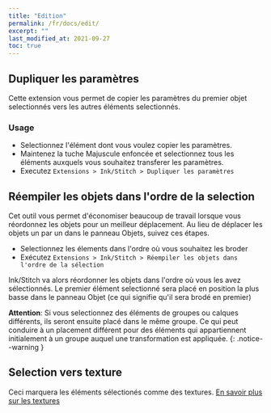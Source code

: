 ```yaml
---
title: "Edition"
permalink: /fr/docs/edit/
excerpt: ""
last_modified_at: 2021-09-27
toc: true
---
```

## Dupliquer les paramètres

Cette extension vous permet de copier les paramètres du premier objet selectionnés vers les autres éléments selectionnés.


### Usage
* Selectionnez l'élément dont vous voulez copier les paramètres.
* Maintenez la tuche Majuscule enfoncée et selectionnez tous les éléments auxquels vous souhaitez transferer les paramètres.
* Executez `Extensions > Ink/Stitch > Dupliquer les paramètres`

## Réempiler les objets dans l'ordre de la selection

Cet outil vous permet d'économiser beaucoup de travail lorsque vous réordonnez les objets pour un meilleur déplacement. Au lieu de déplacer les objets un par un dans le panneau Objets, suivez ces étapes.



* Selectionnez les élements dans l'ordre où vous souhaitez les broder
* Exécutez `Extensions > Ink/Stitch > Réempiler les objets dans l'ordre de la sélection`

Ink/Stitch va alors réordonner les objets dans l'ordre où vous les avez sélectionnés. Le premier élément selectionné sera placé en position la plus basse dans le panneau Objet (ce qui signifie qu'il sera brodé en premier)

**Attention**:  Si vous selectionnez des éléments de groupes ou calques différents, ils seront ensuite placé dans le même groupe. Ce qui peut conduire à un placement différent pour des  éléments qui appartiennent  initialement à un groupe auquel une transformation est appliquée.
{: .notice--warning }

## Selection vers texture

 Ceci marquera les éléments sélectionés comme des textures.
[En savoir plus sur les textures](/fr/docs/stitches/patterns/)
